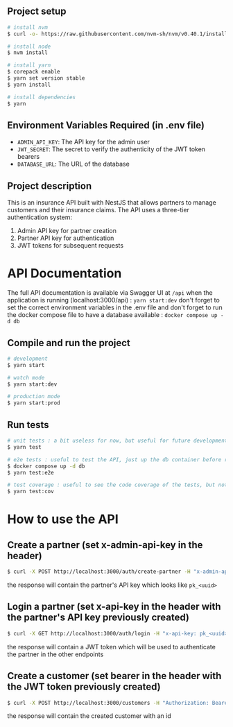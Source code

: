 ## Project setup

```bash
# install nvm
$ curl -o- https://raw.githubusercontent.com/nvm-sh/nvm/v0.40.1/install.sh | bash

# install node
$ nvm install

# install yarn
$ corepack enable
$ yarn set version stable
$ yarn install

# install dependencies
$ yarn
```

## Environment Variables Required (in .env file)

- `ADMIN_API_KEY`: The API key for the admin user
- `JWT_SECRET`: The secret to verify the authenticity of the JWT token bearers
- `DATABASE_URL`: The URL of the database

## Project description

This is an insurance API built with NestJS that allows partners to manage customers and their insurance claims. The API uses a three-tier authentication system:
1. Admin API key for partner creation
2. Partner API key for authentication
3. JWT tokens for subsequent requests

# API Documentation

The full API documentation is available via Swagger UI at `/api` when the application is running (localhost:3000/api) : `yarn start:dev`
don't forget to set the correct environment variables in the .env file
and don't forget to run the docker compose file to have a database available : `docker compose up -d db`

## Compile and run the project

```bash
# development
$ yarn start

# watch mode
$ yarn start:dev

# production mode
$ yarn start:prod
```

## Run tests

```bash
# unit tests : a bit useless for now, but useful for future development (I didn't have time to implement them)
$ yarn test

# e2e tests : useful to test the API, just up the db container before running the tests with docker compose up -d db
$ docker compose up -d db
$ yarn test:e2e

# test coverage : useful to see the code coverage of the tests, but not very useful for now (I didn't have time to implement enough unit tests)
$ yarn test:cov
```

# How to use the API

## Create a partner (set x-admin-api-key in the header)

```bash
$ curl -X POST http://localhost:3000/auth/create-partner -H "x-admin-api-key: my_admin_api_key" -H "Content-Type: application/json" -d '{"name": "A Partner"}'
```

the response will contain the partner's API key which looks like `pk_<uuid>`

## Login a partner (set x-api-key in the header with the partner's API key previously created)

```bash
$ curl -X GET http://localhost:3000/auth/login -H "x-api-key: pk_<uuid>"
```

the response will contain a JWT token which will be used to authenticate the partner in the other endpoints

## Create a customer (set bearer in the header with the JWT token previously created)

```bash
$ curl -X POST http://localhost:3000/customers -H "Authorization: Bearer <jwt-token>" -H "Content-Type: application/json" -d '{"name": "test", "email": "test@test.com"}'
```

the response will contain the created customer with an id
